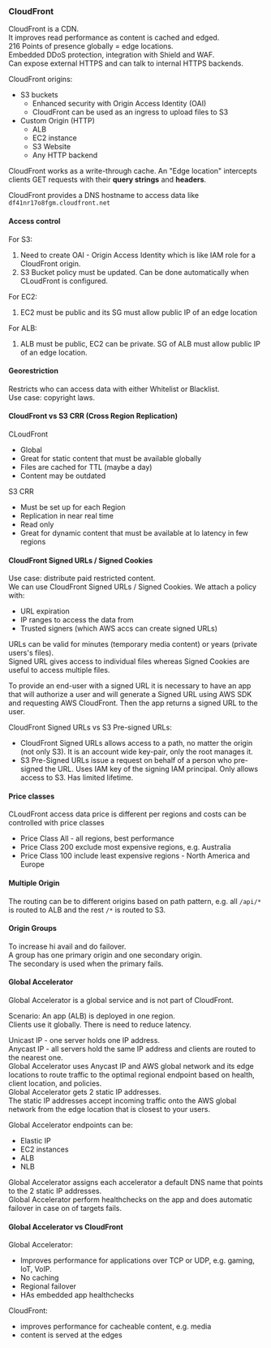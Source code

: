 ### CloudFront

CloudFront is a CDN.\
It improves read performance as content is cached and edged.\
216 Points of presence globally = edge locations.\
Embedded DDoS protection, integration with Shield and WAF.\
Can expose external HTTPS and can talk to internal HTTPS backends.

CloudFront origins:
* S3 buckets
  * Enhanced security with Origin Access Identity (OAI)
  * CloudFront can be used as an ingress to upload files to S3
* Custom Origin (HTTP)
  * ALB
  * EC2 instance
  * S3 Website
  * Any HTTP backend

CloudFront works as a write-through cache. An "Edge location" intercepts clients GET requests with their **query strings** and **headers**.

CloudFront provides a DNS hostname to access data like `df41nr17o8fgm.cloudfront.net`

#### Access control
For S3:
1. Need to create OAI - Origin Access Identity which is like IAM role for a CloudFront origin.
2. S3 Bucket policy must be updated. Can be done automatically when CLoudFront is configured.

For EC2:
1. EC2 must be public and its SG must allow public IP of an edge location

For ALB:
1. ALB must be public, EC2 can be private. SG of ALB must allow public IP of an edge location.

#### Georestriction
Restricts who can access data with either Whitelist or Blacklist.\
Use case: copyright laws.

#### CloudFront vs S3 CRR (Cross Region Replication)
CLoudFront
* Global
* Great for static content that must be available globally
* Files are cached for TTL (maybe a day)
* Content may be outdated

S3 CRR
* Must be set up for each Region
* Replication in near real time
* Read only
* Great for dynamic content that must be available at lo latency in few regions

#### CloudFront Signed URLs / Signed Cookies
Use case: distribute paid restricted content.\
We can use CloudFront Signed URLs / Signed Cookies. We attach a policy with:
* URL expiration
* IP ranges to access the data from
* Trusted signers (which AWS accs can create signed URLs)

URLs can be valid for minutes (temporary media content) or years (private users's files).\
Signed URL gives access to individual files whereas Signed Cookies are useful to access multiple files.

To provide an end-user with a signed URL it is necessary to have an app that will authorize a user and will generate a Signed URL using AWS SDK and requesting AWS CloudFront. Then the app returns a signed URL to the user.

CloudFront Signed URLs vs S3 Pre-signed URLs:
* CloudFront Signed URLs allows access to a path, no matter the origin (not only S3). It is an account wide key-pair, only the root manages it.
* S3 Pre-Signed URLs issue a request on behalf of a person who pre-signed the URL. Uses IAM key of the signing IAM principal. Only allows access to S3. Has limited lifetime.

#### Price classes
CLoudFront access data price is different per regions and costs can be controlled with price classes
* Price Class All - all regions, best performance
* Price Class 200 exclude most expensive regions, e.g. Australia
* Price Class 100 include least expensive regions - North America and Europe

#### Multiple Origin
The routing can be to different origins based on path pattern, e.g. all `/api/*` is routed to ALB and the rest `/*` is routed to S3.

#### Origin Groups
To increase hi avail and do failover.\
A group has one primary origin and one secondary origin.\
The secondary is used when the primary fails.

#### Global Accelerator
Global Accelerator is a global service and is not part of CloudFront.

Scenario:
An app (ALB) is deployed in one region.\
Clients use it globally. There is need to reduce latency.

Unicast IP - one server holds one IP address.\
Anycast IP - all servers hold the same IP address and clients are routed to the nearest one.\
Global Accelerator uses Anycast IP and AWS global network and its edge locations to route traffic to the optimal regional endpoint based on health, client location, and policies.\
Global Accelerator gets 2 static IP addresses.\
The static IP addresses accept incoming traffic onto the AWS global network from the edge location that is closest to your users.

Global Accelerator endpoints can be:
* Elastic IP
* EC2 instances
* ALB
* NLB

Global Accelerator assigns each accelerator a default DNS name that points to the 2 static IP addresses.\
Global Accelerator perform healthchecks on the app and does automatic failover in case on of targets fails.

#### Global Accelerator vs CloudFront
Global Accelerator:
* Improves performance for applications over TCP or UDP, e.g. gaming, IoT, VoIP.
* No caching
* Regional failover
* HAs embedded app healthchecks

CloudFront:
* improves performance for cacheable content, e.g. media
* content is served at the edges
